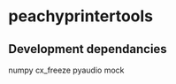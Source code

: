 peachyprintertools
==================

Development dependancies
--------------------------

numpy
cx_freeze
pyaudio
mock

